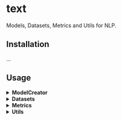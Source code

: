 # text
Models, Datasets, Metrics and Utils for NLP.


## Installation
...


## Usage
<details>
<summary> <b> ModelCreator </b> </summary>
None

</details>


<details>
<summary> <b> Datasets </b> </summary>

- **The dataset module currently contains:**

    Language modeling:   WikiText2, WikiText103, PennTreebank
    
    Machine translation:   None
    
    Sequence tagging(e.g. POS/NER):    UDPOS, CoNLL2000Chunking 
    
    Question answering:   SQuAD1, SQuAD2
    
    Text classification:   AG_NEWS, SogouNews, DBpedia, YelpReviewPolarity, YelpReviewFull, YahooAnswers, AmazonReviewPolarity, AmazonReviewFull, IMDB

  
- **Load NLP related datasets, and build dataloader**
```python
from flowtext.datasets import AG_NEWS
train_iter = AG_NEWS(split='train')
next(train_iter)
# Or iterate with for loop
for (label, line) in train_iter:
    print(label, line)
# Or send to DataLoader
from oneflow.utils.data import DataLoader
train_iter = AG_NEWS(split='train')
dataloader = DataLoader(train_iter, batch_size=8, shuffle=False)
```

</details>


<details>
<summary> <b> Metrics </b> </summary>

- **The metrics currently contains:**
    
    Bleu_score
    
    Ngram_counter

- **NLP related evaluation metrics**
```python
from flowtext.data.metrics import bleu_score
candidate_corpus = [['My', 'full', 'pytorch', 'test'], ['Another', 'Sentence']]
references_corpus = [[['My', 'full', 'pytorch', 'test'], ['Completely', 'Different']], [['No', 'Match']]]
bleu_score(candidate_corpus, references_corpus)
# 0.8408964276313782
```

</details>


<details>
<summary> <b> Utils </b> </summary>

- **Load tokenizer**
```python
>>> from torchtext.data import get_tokenizer
# The parameter ‘tokenizer’ can support spacy, moses, toktok, revtok, subword, jieba.
>>> tokenizer = get_tokenizer(tokenizer="basic_english", language="en")
>>> tokens = tokenizer("Today is a good day!")
>>> tokens
['today', 'is', 'a', 'good', 'day', '!']
```

</details>
